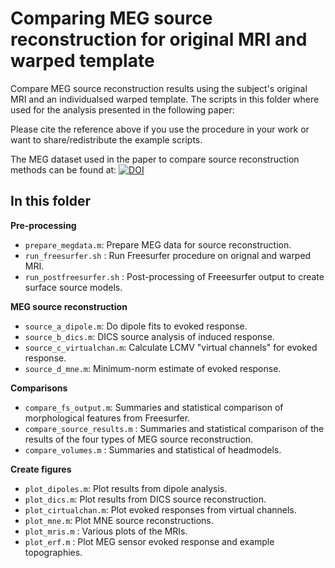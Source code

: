 # Comparing MEG source reconstruction for original MRI and warped template

Compare MEG source reconstruction results using the subject's original MRI and an individualsed warped template. The scripts in this folder where used for the analysis presented in the following paper:

<ref>

Please cite the reference above if you use the procedure in your work or want to share/redistribute the example scripts.
    
The MEG dataset used in the paper to compare source reconstruction methods can be found at: [![DOI](https://zenodo.org/badge/DOI/10.5281/zenodo.5053234.svg)](https://doi.org/10.5281/zenodo.5053234)

## In this folder
**Pre-processing**
* `prepare_megdata.m`: Prepare MEG data for source reconstruction.
* `run_freesurfer.sh` : Run Freesurfer procedure on orignal and warped MRI.
* `run_postfreesurfer.sh` : Post-processing of Freeesurfer output to create surface source models.

**MEG source reconstruction**   
* `source_a_dipole.m`: Do dipole fits to evoked response.
* `source_b_dics.m`: DICS source analysis of induced response.
* `source_c_virtualchan.m`: Calculate LCMV "virtual channels" for evoked response.
* `source_d_mne.m`: Minimum-norm estimate of evoked response.
    
**Comparisons**
* `compare_fs_output.m`: Summaries and statistical comparison of morphological features from Freesurfer.
* `compare_source_results.m` : Summaries and statistical comparison of the results of the four types of MEG source reconstruction.
* `compare_volumes.m` : Summaries and statistical of headmodels.

**Create figures**
* `plot_dipoles.m`: Plot results from dipole analysis.
* `plot_dics.m`: Plot results from DICS source reconstruction.
* `plot_cirtualchan.m`: Plot evoked responses from virtual channels.
* `plot_mne.m`: Plot MNE source reconstructions.
* `plot_mris.m` : Various plots of the MRIs.
* `plot_erf.m` : Plot MEG sensor evoked response and example topographies.
